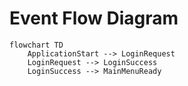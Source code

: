 # Event Flow Diagram

```mermaid
flowchart TD
    ApplicationStart --> LoginRequest
    LoginRequest --> LoginSuccess
    LoginSuccess --> MainMenuReady
```